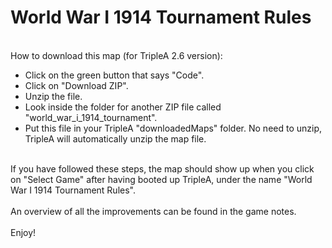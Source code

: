 # World War I 1914 Tournament Rules
<br>How to download this map (for TripleA 2.6 version):
<ul>
<li>Click on the green button that says "Code".</li>
<li>Click on "Download ZIP".</li>
<li>Unzip the file.</li>
<li>Look inside the folder for another ZIP file called "world_war_i_1914_tournament".</li> 
<li>Put this file in your TripleA "downloadedMaps" folder. No need to unzip, TripleA will automatically unzip the map file.</li>
</ul>
<br>If you have followed these steps, the map should show up when you click on "Select Game" after having booted up TripleA, under the name "World War I 1914 Tournament Rules".
<br>
<br>An overview of all the improvements can be found in the game notes.
<br>
<br>Enjoy!
